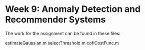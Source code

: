 # Week 9: Anomaly Detection and Recommender Systems

The work for the assignment can be found in these files:

estimateGaussian.m
selectThreshold.m
cofiCostFunc.m
